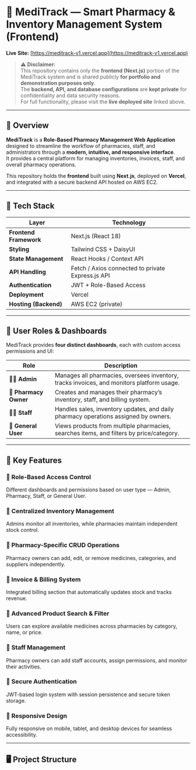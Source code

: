 # 🏥 MediTrack — Smart Pharmacy & Inventory Management System (Frontend)

**Live Site:** [https://meditrack-v1.vercel.app](https://meditrack-v1.vercel.app)

> ⚠️ **Disclaimer:**  
> This repository contains only the **frontend (Next.js)** portion of the MediTrack system and is shared publicly **for portfolio and demonstration purposes only**.  
> The **backend, API, and database configurations** are **kept private** for confidentiality and data security reasons.  
> For full functionality, please visit the **live deployed site** linked above.

---

## 🧠 Overview

**MediTrack** is a **Role-Based Pharmacy Management Web Application** designed to streamline the workflow of pharmacies, staff, and administrators through a **modern, intuitive, and responsive interface**.  
It provides a central platform for managing inventories, invoices, staff, and overall pharmacy operations.

This repository holds the **frontend** built using **Next.js**, deployed on **Vercel**, and integrated with a secure backend API hosted on AWS EC2.

---

## 🚀 Tech Stack

| Layer | Technology |
|-------|-------------|
| **Frontend Framework** | Next.js (React 18) |
| **Styling** | Tailwind CSS + DaisyUI |
| **State Management** | React Hooks / Context API |
| **API Handling** | Fetch / Axios connected to private Express.js API |
| **Authentication** | JWT + Role-Based Access |
| **Deployment** | Vercel |
| **Hosting (Backend)** | AWS EC2 (private) |

---

## 👥 User Roles & Dashboards

MediTrack provides **four distinct dashboards**, each with custom access permissions and UI:

| Role | Description |
|------|--------------|
| 🧑‍💼 **Admin** | Manages all pharmacies, oversees inventory, tracks invoices, and monitors platform usage. |
| 🏪 **Pharmacy Owner** | Creates and manages their pharmacy’s inventory, staff, and billing system. |
| 👨‍🔧 **Staff** | Handles sales, inventory updates, and daily pharmacy operations assigned by owners. |
| 👥 **General User** | Views products from multiple pharmacies, searches items, and filters by price/category. |

---

## 🧩 Key Features

### 🔹 Role-Based Access Control
Different dashboards and permissions based on user type — Admin, Pharmacy, Staff, or General User.

### 🔹 Centralized Inventory Management
Admins monitor all inventories, while pharmacies maintain independent stock control.

### 🔹 Pharmacy-Specific CRUD Operations
Pharmacy owners can add, edit, or remove medicines, categories, and suppliers independently.

### 🔹 Invoice & Billing System
Integrated billing section that automatically updates stock and tracks revenue.

### 🔹 Advanced Product Search & Filter
Users can explore available medicines across pharmacies by category, name, or price.

### 🔹 Staff Management
Pharmacy owners can add staff accounts, assign permissions, and monitor their activities.

### 🔹 Secure Authentication
JWT-based login system with session persistence and secure token storage.

### 🔹 Responsive Design
Fully responsive on mobile, tablet, and desktop devices for seamless accessibility.

---

## 🖥️ Project Structure

